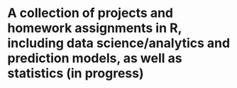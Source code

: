 # A collection of projects and homework assignments in R, including data science/analytics and prediction models, as well as statistics (in progress)

